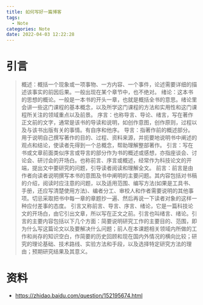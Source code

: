 ```yaml
---
title: 如何写好一篇博客
tags:
  - Note
categories: Note
date: 2022-04-03 12:22:28
---
```


# 引言
> 概述：概括一个现象或一项事物、一方内容、一个事件，论述需要详细的描述该事实的前因后果。一般出现在某个章节中，也不绝对。
> 绪论：这本书的思想的概论。一般是一本书的开头一章，也就是概括全书的意思。绪论里会讲一些这门课程的基本概念，以及所学这门课程的方法和实用性和这门课程所关注的领域重点以及前景。
> 序言：也称导言、导论、绪言，写在著作正文前的文字，通常是该书的导读和说明，如创作意图，创作原则，过程以及与该书出版有关的事情。有自序和他序。
> 导言：指著作前的概述部分。用于说明自己撰写著作的目的、过程、资料来源，并扼要地说明书中阐述的观点和结论，使读者先得到一个总概念，帮助理解整部著作。
> 引言：写在书或文章前面类似序言或导言的部分作为书的概述或感想，亦指座谈会、讨论会、研讨会的开场白。也称前言、序言或概述，经常作为科技论文的开端，提出文中要研究的问题，引导读者阅读和理解全文。
> 前言：前言是由作者向读者说明撰写本书的意图及书中阐明的主要问题。其内容包括对书稿的介绍，阅读时应注意的问题，以及适用范围、编写方法(如果是工具书、手册，还应写清楚使用方法)、编者分工、审校人和作者需要说明的其他事项。切忌采取把书中每一章的章题抄一遍、然后再说一下读者对象的这样一种应付差事的态度。
> 引言又称前言、导言、序言、绪论，它是一篇科技论文的开场白，由它引出文章，所以写在正文之前。引言也叫绪言、绪论。引言的主要内容包括以下几个方面：简要说明研究工作的主要目的、范围，即为什么写这篇论文以及要解决什么问题；前人在本课题相关领域内所做的工作和尚存的知识空白，作简要的历史回顾和现在国内外情况的横向比较；研究的理论基础、技术路线、实验方法和手段，以及选择特定研究方法的理由；预期研究结果及其意义。


# 资料
- <https://zhidao.baidu.com/question/152195674.html>